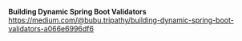 **Building Dynamic Spring Boot Validators**  
https://medium.com/@bubu.tripathy/building-dynamic-spring-boot-validators-a066e6996df6